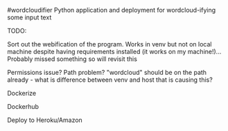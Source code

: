 #wordcloudifier
Python application and deployment for wordcloud-ifying some input text

TODO:

Sort out the webification of the program. Works in venv but not on local machine despite having requirements installed (it works on my machine!)... Probably missed something so will revisit this

Permissions issue? Path problem? "wordcloud" should be on the path already - what is difference between venv and host that is causing this?

Dockerize

Dockerhub

Deploy to Heroku/Amazon
